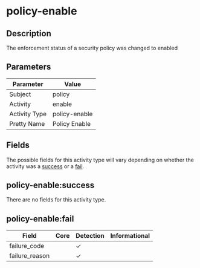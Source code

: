 policy-enable
=============

Description
-----------
The enforcement status of a security policy was changed to enabled

Parameters
----------
| Parameter     | Value         |
| ------------- | ------------- |
| Subject       | policy        |
| Activity      | enable        |
| Activity Type | policy-enable |
| Pretty Name   | Policy Enable |


Fields
------

The possible fields for this activity type will vary depending on whether the activity was a [success](#policy-enablesuccess) or a [fail](#policy-enablefail).


policy-enable:success
---------------------

There are no fields for this activity type.


policy-enable:fail
------------------

| Field          | Core | Detection | Informational |
| -------------- | ---- | --------- | ------------- |
| failure_code   |      | &#10003;  |               |
| failure_reason |      | &#10003;  |               |